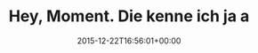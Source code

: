 ---
retweeted: false
source: <a href="http://mvilla.it/fenix" rel="nofollow">Fenix for Android</a>
entities:
  hashtags: []
  symbols: []
  user_mentions: []
  urls:
  - url: https://t.co/yXU8BWIcwj
    expanded_url: https://twitter.com/bitboxer/status/679334071974150144
    display_url: twitter.com/bitboxer/statu…
    indices:
    - '40'
    - '63'
display_text_range:
- '0'
- '63'
favorite_count: '2'
id_str: '679344651762016257'
truncated: false
retweet_count: '0'
id: '679344651762016257'
possibly_sensitive: false
created_at: Tue Dec 22 16:56:01 +0000 2015
favorited: false
full_text: Hey, Moment. Die kenne ich ja alle. \o/
lang: de
quote_url: https://twitter.com/bitboxer/status/679334071974150144
tags:
- pesos:twitter
date: '2015-12-22T16:56:01+00:00'
src: https://twitter.com/bascht/status/679344651762016257
original_url: https://twitter.com/bascht/status/679344651762016257
type: twitter_tweet
text: Hey, Moment. Die kenne ich ja alle. \o/
title: Hey, Moment. Die kenne ich ja a

---